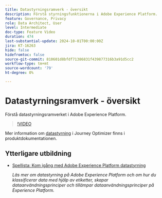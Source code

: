 ```yaml
---
title: Datastyrningsramverk - översikt
description: Förstå styrningsfunktionerna i Adobe Experience Platform.
feature: Governance, Privacy
role: Data Architect, User
level: Intermediate
doc-type: Feature Video
duration: 474
last-substantial-update: 2024-10-01T00:00:00Z
jira: KT-16263
hide: false
hidefromtoc: false
source-git-commit: 810601d8bfdf71386831f439877316b3a91d5cc2
workflow-type: tm+mt
source-wordcount: '79'
ht-degree: 0%

---
```



# Datastyrningsramverk - översikt

Förstå datastyrningsramverket i Adobe Experience Platform.

>[!VIDEO](https://video.tv.adobe.com/v/29708/?learn=on)

Mer information om [datastyrning](https://experienceleague.adobe.com/sv/docs/journey-optimizer/using/privacy/action-privacy-restricted) i Journey Optimizer finns i produktdokumentationen.

## Ytterligare utbildning

* [Spellista: Kom igång med Adobe Experience Platform datastyrning](https://experienceleague.adobe.com/sv/playlists/experience-platform-get-started-with-data-governance)

  *Läs mer om datastyrning på Adobe Experience Platform och om hur du klassificerar data med hjälp av etiketter, skapar dataanvändningsprinciper och tillämpar dataanvändningsprinciper på Experience Platform.*
